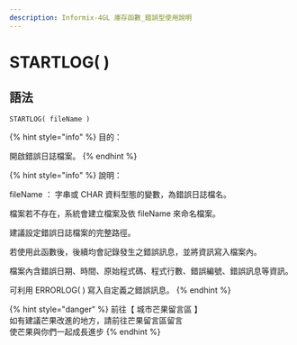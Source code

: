 ```yaml
---
description: Informix-4GL 庫存函數_錯誤型使用說明
---
```


# STARTLOG( )

## 語法

```
STARTLOG( fileName )
```

{% hint style="info" %}
目的：

開啟錯誤日誌檔案。
{% endhint %}

{% hint style="info" %}
說明：

fileName ： 字串或 CHAR 資料型態的變數，為錯誤日誌檔名。

檔案若不存在，系統會建立檔案及依 fileName 來命名檔案。

建議設定錯誤日誌檔案的完整路徑。

若使用此函數後，後續均會記錄發生之錯誤訊息，並將資訊寫入檔案內。

檔案內含錯誤日期、時間、原始程式碼、程式行數、錯誤編號、錯誤訊息等資訊。

可利用 ERRORLOG( ) 寫入自定義之錯誤訊息。
{% endhint %}

{% hint style="danger" %}
前往【 城市芒果留言區 】\
如有建議芒果改進的地方，請前往芒果留言區留言\
使芒果與你們一起成長進步
{% endhint %}
